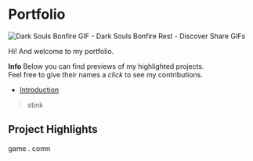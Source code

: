 # Portfolio

![Dark Souls Bonfire GIF - Dark Souls Bonfire Rest - Discover   Share GIFs](https://github.com/user-attachments/assets/25217c1c-dbca-4030-b8e6-0a28a4f189f0)

Hi! And welcome to my portfolio.

**Info**
Below you can find previews of my highlighted projects.  
Feel free to give their names a *click* to see my contributions.

- [Introduction](#introduction)

> stink
## Project Highlights

game . comn
